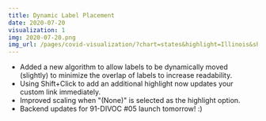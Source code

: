 ```yaml
---
title: Dynamic Label Placement
date: 2020-07-20
visualization: 1
img: 2020-07-20.png
img_url: /pages/covid-visualization/?chart=states&highlight=Illinois&show=us-states&y=highlight&scale=linear&data=cases-daily-7&data-source=jhu&xaxis=right&extra=Virginia%2CMississippi%2CWisconsin%2CPennsylvania%2COklahoma%2CMichigan#states
---
```


- Added a new algorithm to allow labels to be dynamically moved (slightly) to minimize the overlap of labels to increase readability.
- Using Shift+Click to add an additional highlight now updates your custom link immediately.
- Improved scaling when "(None)" is selected as the highlight option.
- Backend updates for 91-DIVOC #05 launch tomorrow! :)
